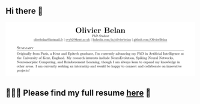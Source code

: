 ## Hi there 👋

<!-- add imgae -->
![Texte alternatif](Olivier_Belan_intro.png)

## 👨🏾‍🏫 Please find my full resume [here](CV_Olivier_Belan.pdf) 🔬



<!-- ![Texte alternatif](CV_Olivier_Belan-1.png)
![Texte alternatif](CV_Olivier_Belan-2.png)
![Texte alternatif](CV_Olivier_Belan-3.png) -->

<!--
**OlivierBelan/OlivierBelan** is a ✨ _special_ ✨ repository because its `README.md` (this file) appears on your GitHub profile.

Here are some ideas to get you started:

- 🔭 I’m currently working on ...
- 🌱 I’m currently learning ...
- 👯 I’m looking to collaborate on ...
- 🤔 I’m looking for help with ...
- 💬 Ask me about ...
- 📫 How to reach me: ...
- 😄 Pronouns: ...
- ⚡ Fun fact: ...
-->
